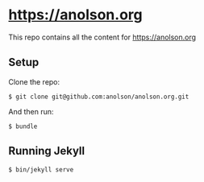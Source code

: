 # https://anolson.org

This repo contains all the content for https://anolson.org

## Setup

Clone the repo:

```
$ git clone git@github.com:anolson/anolson.org.git
```
And then run:

```
$ bundle
```

## Running Jekyll

```
$ bin/jekyll serve
```
